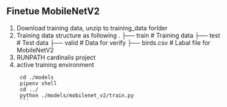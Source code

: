 ## Finetue MobileNetV2
1. Download training data, unzip to training_data forlder
2. Training data structure as following
    .
    ├── train                  # Training data
    ├── test                   # Test data
    ├── valid                  # Data for verify 
    ├── birds.csv              # Labal file for MobileNetV2
3. RUNPATH cardinalis project
4. active training environment 
   ````
    cd ./models
    pipenv shell
    cd ../
    python ./models/mobilenet_v2/train.py
    ```

   